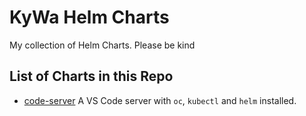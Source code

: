 # KyWa Helm Charts

My collection of Helm Charts. Please be kind

## List of Charts in this Repo
* [code-server](code-server/) A VS Code server with `oc`, `kubectl` and `helm` installed.
